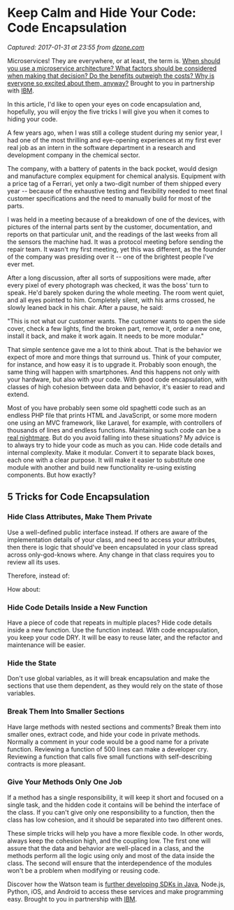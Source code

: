# Keep Calm and Hide Your Code: Code Encapsulation

_Captured: 2017-01-31 at 23:55 from [dzone.com](https://dzone.com/articles/keep-calm-amp-hide-your-code-code-encapsulation?edition=266901&utm_source=Daily%20Digest&utm_medium=email&utm_campaign=dd%202017-01-31)_

Microservices! They are everywhere, or at least, the term is. [When should you use a microservice architecture? What factors should be considered when making that decision? Do the benefits outweigh the costs? Why is everyone so excited about them, anyway?](https://dzone.com/go?i=180128&u=http%3A%2F%2Fbs.serving-sys.com%2Fserving%2FadServer.bs%3Fcn%3Dtrd%26mc%3Dclick%26pli%3D20114902%26PluID%3D0%26ord%3D%5Btimestamp%5D) Brought to you in partnership with [IBM](https://dzone.com/go?i=180128&u=http%3A%2F%2Fbs.serving-sys.com%2Fserving%2FadServer.bs%3Fcn%3Dtrd%26mc%3Dclick%26pli%3D20114902%26PluID%3D0%26ord%3D%5Btimestamp%5D).

In this article, I'd like to open your eyes on code encapsulation and, hopefully, you will enjoy the five tricks I will give you when it comes to hiding your code.

A few years ago, when I was still a college student during my senior year, I had one of the most thrilling and eye-opening experiences at my first ever real job as an intern in the software department in a research and development company in the chemical sector.

The company, with a battery of patents in the back pocket, would design and manufacture complex equipment for chemical analysis. Equipment with a price tag of a Ferrari, yet only a two-digit number of them shipped every year -- because of the exhaustive testing and flexibility needed to meet final customer specifications and the need to manually build for most of the parts.

I was held in a meeting because of a breakdown of one of the devices, with pictures of the internal parts sent by the customer, documentation, and reports on that particular unit, and the readings of the last weeks from all the sensors the machine had. It was a protocol meeting before sending the repair team. It wasn't my first meeting, yet this was different, as the founder of the company was presiding over it -- one of the brightest people I've ever met.

After a long discussion, after all sorts of suppositions were made, after every pixel of every photograph was checked, it was the boss' turn to speak. He'd barely spoken during the whole meeting. The room went quiet, and all eyes pointed to him. Completely silent, with his arms crossed, he slowly leaned back in his chair. After a pause, he said:

"This is not what our customer wants. The customer wants to open the side cover, check a few lights, find the broken part, remove it, order a new one, install it back, and make it work again. It needs to be more modular."

That simple sentence gave me a lot to think about. That is the behavior we expect of more and more things that surround us. Think of your computer, for instance, and how easy it is to upgrade it. Probably soon enough, the same thing will happen with smartphones. And this happens not only with your hardware, but also with your code. With good code encapsulation, with classes of high cohesion between data and behavior, it's easier to read and extend.

Most of you have probably seen some old spaghetti code such as an endless PHP file that prints HTML and JavaScript, or some more modern one using an MVC framework, like Laravel, for example, with controllers of thousands of lines and endless functions. Maintaining such code can be a [real nightmare](https://www.apiumtech.com/blog/of-gods-and-procrastination-agile-management/). But do you avoid falling into these situations? My advice is to always try to hide your code as much as you can. Hide code details and internal complexity. Make it modular. Convert it to separate black boxes, each one with a clear purpose. It will make it easier to substitute one module with another and build new functionality re-using existing components. But how exactly?

## **5 Tricks for Code Encapsulation**

### Hide Class Attributes, Make Them Private

Use a well-defined public interface instead. If others are aware of the implementation details of your class, and need to access your attributes, then there is logic that should've been encapsulated in your class spread across only-god-knows where. Any change in that class requires you to review all its uses.

Therefore, instead of:

How about:

### Hide Code Details Inside a New Function

Have a piece of code that repeats in multiple places? Hide code details inside a new function. Use the function instead. With code encapsulation, you keep your code DRY. It will be easy to reuse later, and the refactor and maintenance will be easier.

### Hide the State

Don't use global variables, as it will break encapsulation and make the sections that use them dependent, as they would rely on the state of those variables.

### Break Them Into Smaller Sections

Have large methods with nested sections and comments? Break them into smaller ones, extract code, and hide your code in private methods. Normally a comment in your code would be a good name for a private function. Reviewing a function of 500 lines can make a developer cry. Reviewing a function that calls five small functions with self-describing contracts is more pleasant.

### Give Your Methods Only One Job

If a method has a single responsibility, it will keep it short and focused on a single task, and the hidden code it contains will be behind the interface of the class. If you can't give only one responsibility to a function, then the class has low cohesion, and it should be separated into two different ones.

These simple tricks will help you have a more flexible code. In other words, always keep the cohesion high, and the coupling low. The first one will assure that the data and behavior are well-placed in a class, and the methods perform all the logic using only and most of the data inside the class. The second will ensure that the interdependence of the modules won't be a problem when modifying or reusing code.

Discover how the Watson team is [further developing SDKs in Java](https://dzone.com/go?i=180126&u=http%3A%2F%2Fbs.serving-sys.com%2Fserving%2FadServer.bs%3Fcn%3Dtrd%26mc%3Dclick%26pli%3D20114901%26PluID%3D0%26ord%3D%5Btimestamp%5D), Node.js, Python, iOS, and Android to access these services and make programming easy. Brought to you in partnership with [IBM](https://dzone.com/go?i=180126&u=http%3A%2F%2Fbs.serving-sys.com%2Fserving%2FadServer.bs%3Fcn%3Dtrd%26mc%3Dclick%26pli%3D20114901%26PluID%3D0%26ord%3D%5Btimestamp%5D).
